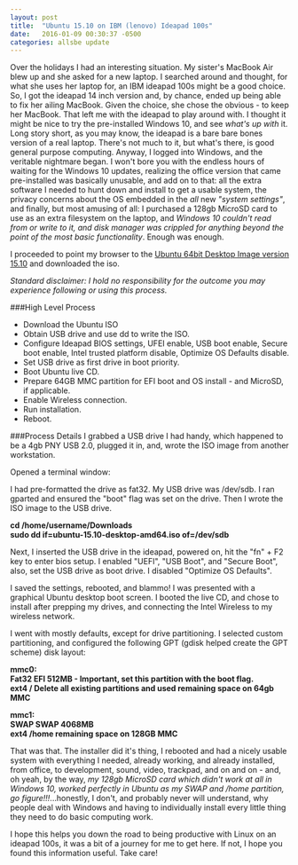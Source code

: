 ```yaml
---
layout: post
title:  "Ubuntu 15.10 on IBM (lenovo) Ideapad 100s"
date:   2016-01-09 00:30:37 -0500
categories: allsbe update
---
```

Over the holidays I had an interesting situation.  My sister's MacBook Air blew up and she asked for a new laptop.  I searched around and thought, for what she uses her laptop for, an IBM ideapad 100s might be a good choice.  So, I got the ideapad 14 inch version and, by chance, ended up being able to fix her ailing MacBook.  Given the choice, she chose the obvious - to keep her MacBook.  That left me with the ideapad to play around with.  I thought it might be nice to try the pre-installed Windows 10, and see *what's up with* it.  Long story short, as you may know, the ideapad is a bare bare bones version of a real laptop.  There's not much to it, but what's there, is good general purpose computing.  Anyway, I logged into Windows, and the veritable nightmare began.  I won't bore you with the endless hours of waiting for the Windows 10 updates, realizing the office version that came pre-installed was basically unusable, and add on to that: all the extra software I needed to hunt down and install to get a usable system, the privacy concerns about the OS embedded in the *all* new *"system settings"*, and finally, but most amusing of all:  I purchased a 128gb MicroSD card to use as an extra filesystem on the laptop, and *Windows 10 couldn't read from or write to it, and disk manager was crippled for anything beyond the point of the most basic functionality*.  Enough was enough.

I proceeded to point my browser to the [Ubuntu 64bit Desktop Image version 15.10](http://mirror.pnl.gov/releases/15.10/ubuntu-15.10-desktop-amd64.iso) and downloaded the iso.

*Standard disclaimer:  I hold no responsibility for the outcome you may experience following or using this process.*

###High Level Process
* Download the Ubuntu ISO
* Obtain USB drive and use dd to write the ISO.
* Configure Ideapad BIOS settings, UFEI enable, USB boot enable, Secure boot enable, Intel trusted platform disable, Optimize OS Defaults disable.
* Set USB drive as first drive in boot priority.
* Boot Ubuntu live CD.
* Prepare 64GB MMC partition for EFI boot and OS install - and MicroSD, if applicable.
* Enable Wireless connection.
* Run installation.
* Reboot. 

###Process Details
I grabbed a USB drive I had handy, which happened to be a 4gb PNY USB 2.0, plugged it in, and, wrote the ISO image from another workstation.

Opened a terminal window:

I had pre-formatted the drive as fat32.
My USB drive was /dev/sdb.  I ran gparted and ensured the "boot" flag was set on the drive.  Then I wrote the ISO image to the USB drive.

**cd /home/username/Downloads**  
**sudo dd if=ubuntu-15.10-desktop-amd64.iso of=/dev/sdb**  

Next, I inserted the USB drive in the ideapad, powered on, hit the "fn" + F2 key to enter bios setup.  I enabled "UEFI", "USB Boot", and "Secure Boot", also, set the USB drive as boot drive.  I disabled "Optimize OS Defaults".

I saved the settings, rebooted, and blammo!  I was presented with a graphical Ubuntu desktop boot screen.  I booted the live CD, and chose to install after prepping my drives, and connecting the Intel Wireless to my wireless network.

I went with mostly defaults, except for drive partitioning.  I selected custom partitioning, and configured the following GPT (gdisk helped create the GPT scheme) disk layout:


**mmc0:**  
  **Fat32 EFI  512MB - Important, set this partition with the boot flag.**  
  **ext4 /     Delete all existing partitions and used remaining space on 64gb MMC**  
  
**mmc1:**  
  **SWAP SWAP  4068MB**  
  **ext4 /home remaining space on 128GB MMC**  


That was that.  The installer did it's thing, I rebooted and had a nicely usable system with everything I needed, already working, and already installed, from office, to development, sound, video, trackpad, and on and on - and, oh yeah, by the way, *my 128gb MicroSD card which didn't work at all in Windows 10, worked perfectly in Ubuntu as my SWAP and /home partition, go figure!!!*...honestly, I don't, and probably never will understand, why people deal with Windows and having to individually install every little thing they need to do basic computing work.

I hope this helps you down the road to being productive with Linux on an ideapad 100s, it was a bit of a journey for me to get here.  If not, I hope you found this information useful.  Take care!
